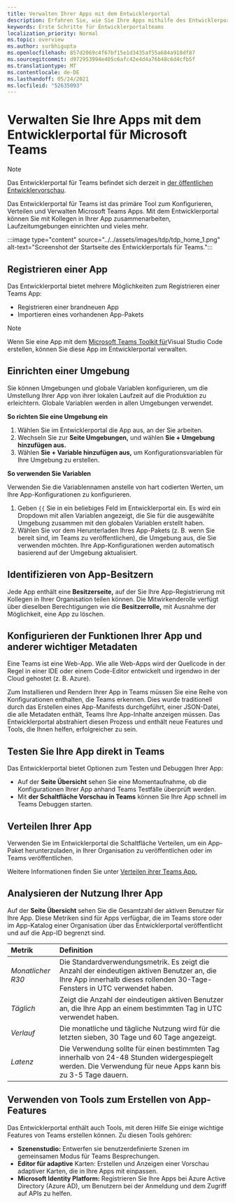 ```yaml
---
title: Verwalten Ihrer Apps mit dem Entwicklerportal
description: Erfahren Sie, wie Sie Ihre Apps mithilfe des Entwicklerportals für Microsoft Teams.
keywords: Erste Schritte für Entwicklerportalteams
localization_priority: Normal
ms.topic: overview
ms.author: surbhigupta
ms.openlocfilehash: 857d2069c4f67bf15e1d3435af55a684a918df87
ms.sourcegitcommit: d972953994e405c6afc42e4d4a76b48c6d4cfb5f
ms.translationtype: MT
ms.contentlocale: de-DE
ms.lasthandoff: 05/24/2021
ms.locfileid: "52635093"
---
```

# <a name="manage-your-apps-with-the-developer-portal-for-microsoft-teams"></a>Verwalten Sie Ihre Apps mit dem Entwicklerportal für Microsoft Teams

> [!NOTE]
> Das Entwicklerportal für Teams befindet sich derzeit in [der öffentlichen Entwicklervorschau](~/resources/dev-preview/developer-preview-intro.md).

Das Entwicklerportal für Teams ist das primäre Tool zum Konfigurieren, Verteilen und Verwalten Microsoft Teams Apps. Mit dem Entwicklerportal können Sie mit Kollegen in Ihrer App zusammenarbeiten, Laufzeitumgebungen einrichten und vieles mehr.

:::image type="content" source="../../assets/images/tdp/tdp_home_1.png" alt-text="Screenshot der Startseite des Entwicklerportals für Teams.":::

## <a name="register-an-app"></a>Registrieren einer App

Das Entwicklerportal bietet mehrere Möglichkeiten zum Registrieren einer Teams App:

* Registrieren einer brandneuen App
* Importieren eines vorhandenen App-Pakets

> [!NOTE]
> Wenn Sie eine App mit dem [Microsoft Teams Toolkit für](https://marketplace.visualstudio.com/items?itemName=TeamsDevApp.ms-teams-vscode-extension)Visual Studio Code erstellen, können Sie diese App im Entwicklerportal verwalten.

## <a name="set-up-an-environment"></a>Einrichten einer Umgebung

Sie können Umgebungen und globale Variablen konfigurieren, um die Umstellung Ihrer App von ihrer lokalen Laufzeit auf die Produktion zu erleichtern. Globale Variablen werden in allen Umgebungen verwendet.

**So richten Sie eine Umgebung ein**

1. Wählen Sie im Entwicklerportal die App aus, an der Sie arbeiten.
2. Wechseln Sie zur **Seite Umgebungen,** und wählen **Sie + Umgebung hinzufügen aus.**
3. Wählen **Sie + Variable hinzufügen aus,** um Konfigurationsvariablen für Ihre Umgebung zu erstellen.

**So verwenden Sie Variablen**

Verwenden Sie die Variablennamen anstelle von hart codierten Werten, um Ihre App-Konfigurationen zu konfigurieren.

1. Geben `{{` Sie in ein beliebiges Feld im Entwicklerportal ein. Es wird ein Dropdown mit allen Variablen angezeigt, die Sie für die ausgewählte Umgebung zusammen mit den globalen Variablen erstellt haben.  
1. Wählen Sie vor dem Herunterladen Ihres App-Pakets (z. B. wenn Sie bereit sind, im Teams zu veröffentlichen), die Umgebung aus, die Sie verwenden möchten. Ihre App-Konfigurationen werden automatisch basierend auf der Umgebung aktualisiert. 

## <a name="identify-app-owners"></a>Identifizieren von App-Besitzern

Jede App enthält eine **Besitzerseite,** auf der Sie Ihre App-Registrierung mit Kollegen in Ihrer Organisation teilen können. Die  Mitwirkenderolle verfügt über dieselben Berechtigungen wie die **Besitzerrolle,** mit Ausnahme der Möglichkeit, eine App zu löschen.

## <a name="configure-your-apps-capabilities-and-other-important-metadata"></a>Konfigurieren der Funktionen Ihrer App und anderer wichtiger Metadaten

Eine Teams ist eine Web-App. Wie alle Web-Apps wird der Quellcode in der Regel in einer IDE oder einem Code-Editor entwickelt und irgendwo in der Cloud gehostet (z. B. Azure).

Zum Installieren und Rendern Ihrer App in Teams müssen Sie eine Reihe von Konfigurationen enthalten, die Teams erkennen. Dies wurde traditionell durch das Erstellen eines App-Manifests durchgeführt, einer JSON-Datei, die alle Metadaten enthält, Teams Ihre App-Inhalte anzeigen müssen. Das Entwicklerportal abstrahiert diesen Prozess und enthält neue Features und Tools, die Ihnen helfen, erfolgreicher zu sein.

## <a name="test-your-app-directly-in-teams"></a>Testen Sie Ihre App direkt in Teams

Das Entwicklerportal bietet Optionen zum Testen und Debuggen Ihrer App:

* Auf der **Seite Übersicht** sehen Sie eine Momentaufnahme, ob die Konfigurationen Ihrer App anhand Teams Testfälle überprüft werden.
* Mit **der Schaltfläche Vorschau in Teams** können Sie Ihre App schnell im Teams Debuggen starten.

## <a name="distribute-your-app"></a>Verteilen Ihrer App

Verwenden Sie im Entwicklerportal die Schaltfläche Verteilen, um ein App-Paket herunterzuladen, in Ihrer Organisation zu veröffentlichen oder im Teams veröffentlichen. 

Weitere Informationen finden Sie unter [Verteilen ihrer Teams App.](~/concepts/deploy-and-publish/apps-publish-overview.md)

## <a name="analyze-your-apps-usage"></a>Analysieren der Nutzung Ihrer App

Auf der **Seite Übersicht** sehen Sie die Gesamtzahl der aktiven Benutzer für Ihre App. Diese Metriken sind für Apps verfügbar, die im Teams store oder im App-Katalog einer Organisation über das Entwicklerportal veröffentlicht und auf die App-ID begrenzt sind.

| Metrik | Definition |
| :-----------------------| :------------------------------------------------------------------------------------------------------|
| *Monatlicher R30* | Die Standardverwendungsmetrik. Es zeigt die Anzahl der eindeutigen aktiven Benutzer an, die Ihre App innerhalb dieses rollenden 30-Tage-Fensters in UTC verwendet haben. |
| *Täglich* | Zeigt die Anzahl der eindeutigen aktiven Benutzer an, die Ihre App an einem bestimmten Tag in UTC verwendet haben. |
| *Verlauf* | Die monatliche und tägliche Nutzung wird für die letzten sieben, 30 Tage und 60 Tage angezeigt. |
| *Latenz* | Die Verwendung sollte für einen bestimmten Tag innerhalb von 24-48 Stunden widergespiegelt werden. Die Verwendung für neue Apps kann bis zu 3-5 Tage dauern.|

## <a name="use-tools-to-create-app-features"></a>Verwenden von Tools zum Erstellen von App-Features

Das Entwicklerportal enthält auch Tools, mit deren Hilfe Sie einige wichtige Features von Teams erstellen können. Zu diesen Tools gehören:

* **Szenenstudio:** Entwerfen sie benutzerdefinierte Szenen im gemeinsamen Modus für Teams Besprechungen.
* **Editor für adaptive** Karten: Erstellen und Anzeigen einer Vorschau adaptiver Karten, die in Ihre Apps mit einpassen.
* **Microsoft Identity Platform:** Registrieren Sie Ihre Apps bei Azure Active Directory (Azure AD), um Benutzern bei der Anmeldung und dem Zugriff auf APIs zu helfen.
